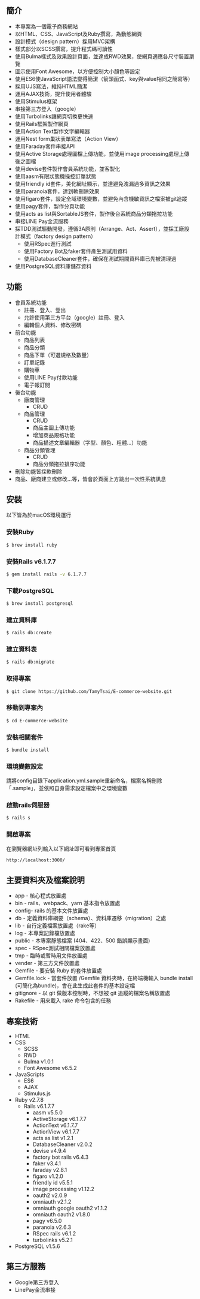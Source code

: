 ## 簡介
- 本專案為一個電子商務網站
- 以HTML、CSS、JavaScript及Ruby撰寫，為動態網頁
- 設計模式（design pattern）採用MVC架構
- 樣式部分以SCSS撰寫，提升程式碼可讀性
- 使用Bulma樣式及效果設計頁面，並達成RWD效果，使網頁適應各尺寸裝置瀏覽
- 圖示使用Font Awesome，以方便控制大小顏色等設定
- 使用ES6使JavaScript語法變得簡潔（箭頭函式、key與value相同之簡寫等）
- 採用UJS寫法，維持HTML簡潔
- 運用AJAX技術，提升使用者體驗
- 使用Stimulus框架
- 串接第三方登入（google）
- 使用Turbolinks讓網頁切換更快速
- 使用Rails框架製作網頁
- 使用Action Text製作文字編輯器
- 運用Nest form巢狀表單寫法（Action View）
- 使用Faraday套件串接API
- 使用Active Storage處理圖檔上傳功能，並使用image processing處理上傳後之圖檔
- 使用devise套件製作會員系統功能，並客製化
- 使用aasm有限狀態機操控訂單狀態
- 使用friendly id套件，美化網址顯示，並達避免洩漏過多資訊之效果
- 使用paranoia套件，達到軟刪除效果
- 使用figaro套件，設定全域環境變數，並避免內含機敏資訊之檔案被git追蹤
- 使用pagy套件，製作分頁功能
- 使用acts as list與SortableJS套件，製作後台系統商品分類拖拉功能
- 串接LINE Pay金流服務
- 採TDD測試驅動開發，遵循3A原則（Arrange、Act、Assert），並採工廠設計模式（factory design pattern）
  - 使用RSpec進行測試
  - 使用Factory Bot及faker套件產生測試用資料
  - 使用DatabaseCleaner套件，確保在測試期間資料庫已先被清理過
- 使用PostgreSQL資料庫儲存資料

## 功能
- 會員系統功能
  - 註冊、登入、登出
  - 允許使用第三方平台（google）註冊、登入
  - 編輯個人資料、修改密碼
- 前台功能
  - 商品列表
  - 商品分類
  - 商品下單（可選規格及數量）
  - 訂單記錄
  - 購物車
  - 使用LINE Pay付款功能
  - 電子報訂閱
- 後台功能
  - 廠商管理
    - CRUD
  - 商品管理
    - CRUD
    - 商品主圖上傳功能
    - 增加商品規格功能
    - 商品描述文章編輯器（字型、顏色、粗體...）功能
  - 商品分類管理
    - CRUD
    - 商品分類拖拉排序功能
- 刪除功能皆採軟刪除
- 商品、廠商建立或修改...等，皆會於頁面上方跳出一次性系統訊息

<!-- ## 畫面
### 瀏覽器畫面


### 行動裝置畫面 -->



## 安裝
以下皆為於macOS環境運行
### 安裝Ruby
```bash
$ brew install ruby
```
### 安裝Rails v6.1.7.7
```bash
$ gem install rails -v 6.1.7.7
```
### 下載PostgreSQL
```bash
$ brew install postgresql
```
### 建立資料庫
```bash
$ rails db:create
```
### 建立資料表
```bash
$ rails db:migrate
```
### 取得專案
```bash
$ git clone https://github.com/TamyTsai/E-commerce-website.git
```
### 移動到專案內
```bash
$ cd E-commerce-website
```
### 安裝相關套件
```bash
$ bundle install
```
### 環境變數設定
請將config目錄下application.yml.sample重新命名，檔案名稱刪除「.sample」，並依照自身需求設定檔案中之環境變數

### 啟動rails伺服器
```bash
$ rails s
```
### 開啟專案
在瀏覽器網址列輸入以下網址即可看到專案首頁
```bash
http://localhost:3000/
```

## 主要資料夾及檔案說明
- app - 核心程式放置處
- bin - rails、webpack、yarn 基本指令放置處
- config- rails 的基本文件放置處
- db - 定義資料庫綱要（schema）、資料庫遷移（migration）之處
- lib - 自行定義檔案放置處（rake等）
- log - 本專案記錄檔放置處
- public - 本專案靜態檔案 (404、422、500 錯誤顯示畫面)
- spec - RSpec測試相關檔案放置處
- tmp - 臨時或暫時用文件放置處
- vender - 第三方文件放置處
- Gemfile - 要安裝 Ruby 的套件放置處
- Gemfile.lock - 當套件放置 /Gemfile 資料夾時，在終端機輸入 bundle install (可簡化為bundle)，會在此生成此套件的基本設定檔
- gitignore - 以 git 做版本控制時，不想被 git 追蹤的檔案名稱放置處
- Rakefile - 用來載入 rake 命令包含的任務

## 專案技術
- HTML
- CSS
  - SCSS
  - RWD
  - Bulma v1.0.1
  - Font Awesome v6.5.2
- JavaScripts
  - ES6
  - AJAX
  - Stimulus.js
- Ruby v2.7.8
  - Rails v6.1.7.7
    - aasm v5.5.0
    - ActiveStorage v6.1.7.7
    - ActionText v6.1.7.7
    - ActionView v6.1.7.7
    - acts as list v1.2.1
    - DatabaseCleaner v2.0.2
    - devise v4.9.4
    - factory bot rails v6.4.3
    - faker v3.4.1
    - faraday v2.8.1
    - figaro v1.2.0
    - friendly id v5.5.1
    - image processing v1.12.2
    - oauth2 v2.0.9
    - omniauth v2.1.2
    - omniauth google oauth2 v1.1.2
    - omniauth oauth2 v1.8.0
    - pagy v6.5.0
    - paranoia v2.6.3
    - RSpec rails v6.1.2
    - turbolinks v5.2.1
- PostgreSQL v1.5.6

## 第三方服務
- Google第三方登入
- LinePay金流串接
